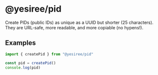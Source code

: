 # @yesiree/pid

Create PIDs (public IDs) as unique as a UUID but shorter (25 characters). They are URL-safe, more readable, and more copiable (no hypens!).

## Examples

```javascript
import { createPid } from "@yesiree/pid"

const pid = createPid()
console.log(pid)
```
